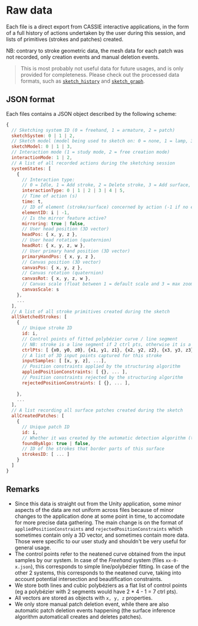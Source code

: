 # Raw data

Each file is a direct export from CASSIE interactive applications, in the form of a full history of actions undertaken by the user during this session, and lists of primitives (strokes and patches) created.

NB: contrary to stroke geometric data, the mesh data for each patch was not recorded, only creation events and manual deletion events.

> This is most probably not useful data for future usages, and is only provided for completeness. Please check out the processed data formats, such as [`sketch_history`](../sketch_history#sketch-history-data) and [`sketch_graph`](../sketch_graph#sketch-graph-data).

## JSON format

Each files contains a JSON object described by the following scheme:

```js
{
  // Sketching system ID (0 = freehand, 1 = armature, 2 = patch)
  sketchSystem: 0 | 1 | 2,
  // Sketch model (model being used to sketch on: 0 = none, 1 = lamp, 3 = shoe)
  sketchModel: 0 | 1 | 3,
  // Interaction mode (1 = study mode, 2 = free creation mode)
  interactionMode: 1 | 2,
  // A list of all recorded actions during the sketching session
  systemStates: [
    {
      // Interaction type:
      // 0 = Idle, 1 = Add stroke, 2 = Delete stroke, 3 = Add surface, 4 = Delete surface manually, 5 = Transform canvas (grab or zoom)
      interactionType: 0 | 1 | 2 | 3 | 4 | 5,
      // Time of action (s)
      time: t,
      // ID of element (stroke/surface) concerned by action (-1 if no element concerned, eg Idle action)
      elementID: i | -1,
      // Is the mirror feature active?
      mirroring: true | false,
      // User head position (3D vector)
      headPos: { x, y, z },
      // User head rotation (quaternion)
      headRot: { x, y, z, w },
      // User primary hand position (3D vector)
      primaryHandPos: { x, y, z },
      // Canvas position (3D vector)
      canvasPos: { x, y, z },
      // Canvas rotation (quaternion)
      canvasRot: { x, y, z, w },
      // Canvas scale (float between 1 = default scale and 3 = max zoom)
      canvasScale: s
    },
    ...
  ],
  // A list of all stroke primitives created during the sketch
  allSketchedStrokes: [
    {
      // Unique stroke ID
      id: i,
      // Control points of fitted polybézier curve / line segment
      // NB: stroke is a line segment if 2 ctrl pts, otherwise it is a cubic polybézier
      ctrlPts: [ {x0, y0, z0}, {x1, y1, z1}, {x2, y2, z2}, {x3, y3, z3} ],
      // A list of 3D input points captured for this stroke
      inputSamples: [ [x, y, z], ...],
      // Position constraints applied by the structuring algorithm
      appliedPositionConstraints: [ {}, ... ],
      // Position constraints rejected by the structuring algorithm
      rejectedPositionConstraints: [ {}, ... ],
                                    
    },
    ...
  ],
  // A list recording all surface patches created during the sketch
  allCreatedPatches: [
    {
      // Unique patch ID
      id: i,
      // Whether it was created by the automatic detection algorithm (true) or manually added by the user (false)
      foundByAlgo: true | false,
      // ID of the strokes that border parts of this surface
      strokesID: [ ... ]
    }
  ]
}
```

## Remarks

* Since this data is straight out from the Unity application, some minor aspects of the data are not uniform across files because of minor changes to the application done at some point in time, to accomodate for more precise data gathering. The main change is on the format of `appliedPositionConstraints` and `rejectedPositionConstraints` which sometimes contain only a 3D vector, and sometimes contain more data. Those were specific to our user study and shouldn't be very useful for general usage.
* The control points refer to the neatened curve obtained from the input samples by our system. In case of the *Freehand* system (files `xx-0-x.json`), this corresponds to simple line/polybézier fitting. In case of the other 2 systems, this corresponds to the neatened curve, taking into account potential intersection and beautification constraints.
* We store both lines and cubic polybéziers as a flat list of control points (eg a polybézier with 2 segments would have 2 * 4 - 1 = 7 ctrl pts).
* All vectors are stored as objects with `x, y, z` properties.
* We only store manual patch deletion event, while there are also automatic patch deletion events happening (the surface inference algorithm automaticall creates and deletes patches).